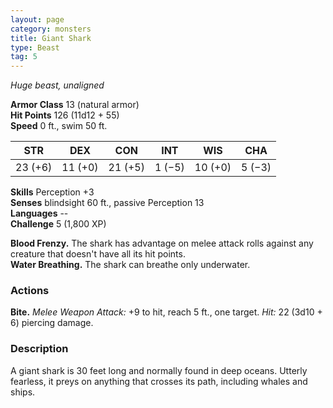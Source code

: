 ```yaml
---
layout: page
category: monsters
title: Giant Shark
type: Beast
tag: 5
---
```

_Huge beast, unaligned_

**Armor Class** 13 (natural armor)    
**Hit Points** 126 (11d12 + 55)    
**Speed** 0 ft., swim 50 ft.

| STR     | DEX     | CON     | INT     | WIS     | CHA     |
|---------|---------|---------|---------|---------|---------|
| 23 (+6) | 11 (+0) | 21 (+5) | 1 (−5)  | 10 (+0) | 5 (−3)  |  

**Skills** Perception +3    
**Senses** blindsight 60 ft., passive Perception 13    
**Languages** --    
**Challenge** 5 (1,800 XP) 

**Blood Frenzy.** The shark has advantage on melee attack rolls against any creature that doesn't have all its hit points.    
**Water Breathing.** The shark can breathe only underwater. 

### Actions    
**Bite.** _Melee Weapon Attack:_ +9 to hit, reach 5 ft., one target. _Hit:_ 22 (3d10 + 6) piercing damage. 

### Description
A giant shark is 30 feet long and normally found in deep oceans. Utterly fearless, it preys on anything that crosses its path, including whales and ships. 